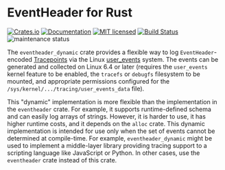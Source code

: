 # EventHeader for Rust

[![Crates.io][crates-badge]][crates-url]
[![Documentation][docs-badge]][docs-url]
[![MIT licensed][mit-badge]][mit-url]
[![Build Status][actions-badge]][actions-url]
![maintenance status][maint-badge]

[crates-badge]: https://img.shields.io/crates/v/eventheader_dynamic.svg
[crates-url]: https://crates.io/crates/eventheader_dynamic
[docs-badge]: https://docs.rs/eventheader_dynamic/badge.svg
[docs-url]: https://docs.rs/eventheader_dynamic
[mit-badge]: https://img.shields.io/badge/license-MIT-blue.svg
[mit-url]: https://github.com/microsoft/LinuxTracepoints-Rust/blob/main/LICENSE
[actions-badge]: https://github.com/microsoft/LinuxTracepoints-Rust/actions/workflows/Rust.yml/badge.svg
[actions-url]: https://github.com/microsoft/LinuxTracepoints-Rust/actions/workflows/Rust.yml
[maint-badge]: https://img.shields.io/badge/maintenance-experimental-blue.svg

The `eventheader_dynamic` crate provides a flexible way to log
`EventHeader`-encoded
[Tracepoints](https://www.kernel.org/doc/html/latest/trace/tracepoints.html)
via the Linux [user_events](https://docs.kernel.org/trace/user_events.html)
system. The events can be generated and collected on Linux 6.4 or later
(requires the `user_events` kernel feature to be enabled, the `tracefs` or
`debugfs` filesystem to be mounted, and appropriate permissions configured for
the `/sys/kernel/.../tracing/user_events_data` file).

This "dynamic" implementation is more flexible than the implementation in the
`eventheader` crate. For example, it supports runtime-defined schema and can
easily log arrays of strings. However, it is harder to use, it has higher
runtime costs, and it depends on the `alloc` crate. This dynamic implementation
is intended for use only when the set of events cannot be determined at
compile-time. For example, `eventheader_dynamic` might be used to implement a
middle-layer library providing tracing support to a scripting language like
JavaScript or Python. In other cases, use the `eventheader` crate instead of
this crate.
